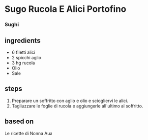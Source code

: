 



# Sugo Rucola E Alici Portofino
  
### Sughi
## ingredients
  
* 6 filetti alici  
* 2 spicchi aglio  
* 3 hg rucola  
* Olio  
* Sale
## steps
  
1. Preparare un soffritto con aglio e olio e sciogliervi le alici.  
1. Tagliuzzare le foglie di rucola e aggiungerle all'ultimo al soffritto.
## based on
  
Le ricette di Nonna Aua